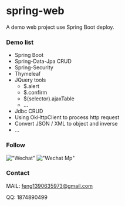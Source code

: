 # spring-web
A demo web project use Spring Boot deploy.

### Demo list

- Spring Boot
- Spring-Data-Jpa CRUD
- Spring-Security
- Thymeleaf
- JQuery tools
  - $.alert 
  - $.confirm
  - $(selector).ajaxTable
  - ...
 - Jdbc CRUD
 - Using OkHttpClient to process http request
 - Convert JSON / XML to object and inverse
 - ...

### Follow

!["Wechat"](https://drive.google.com/uc?export=view&id=1Zl6t6fXx0w0m5nH5yrREqIo1bVhSBpoT)
!["Wechat Mp"](https://drive.google.com/uc?export=view&id=1C42NrtMp_-aFDh-otLvnqLT-ibPVgXTR)

### Contact

MAIL: feng1390635973@gmail.com

QQ: 1874890499
